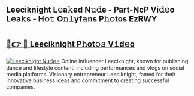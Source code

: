 ## Leeciknight L𝚎a𝚔ed N𝚞𝚍e - Part-NcP Vi𝚍𝚎o L𝚎a𝚔s - H𝚘𝚝 O𝚗𝚕yf𝚊ns P𝚑𝚘tos EzRWY

# <h2><a href="http://kf1piz.oniu.top/?m=Leeciknight">🔗👉 🔴 Leeciknight P𝚑ot𝚘𝚜 V𝚒d𝚎o</a></h2>

[![Leeciknight Nu𝚍e𝚜](https://i.imgur.com/0qMVB7G.gif)](http://kf1piz.oniu.top/?m=Leeciknight)
Online influencer Leeciknight, known for publishing dance and lifestyle content, including performances and vlogs on social media platforms. Visionary entrepreneur Leeciknight, famed for their innovative business ideas and commitment to creating successful companies.  
